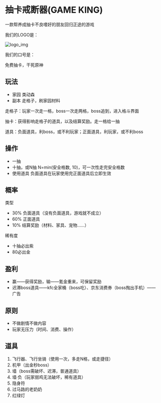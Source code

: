 # 抽卡戒断器(GAME KING)

一款帮养成抽卡不良嗜好的朋友回归正途的游戏

我们的LOGO是：

![logo_img](https://github.com/jzm17173/gameking/assets/1332587/c4ceb8ba-0ef2-42e1-92a1-39d98d42642e)

我们的口号是：

免费抽卡，干死原神

## 玩法

- 家园 类动森
- 副本 走格子，刷家园材料

走格子：玩家一次走一格，boss一次走两格，boss追到，进入格斗界面

抽卡：获得影响走格子的道具，以及结算奖励。走一格给一抽

道具：负面道具，利boss，或不利玩家；正面道具，利玩家，或不利boss

## 操作

- 一抽
- 十抽，或N抽 N=min(安全格数, 10)，可一次性走完安全格数
- 使用道具 负面道具在玩家使用完正面道具后立即生效

## 概率

类型

- 30% 负面道具（没有负面道具，游戏就不成立）
- 60% 正面道具
- 10% 结算奖励（材料、家具、宠物……）

稀有度

- 十抽必出紫
- 80必出金

## 盈利

- 赢——获得奖励，输——氪金重来，可保留奖励
- 迟滞boss道具——kfc全家桶（boss吃）、京东消费券（boss掏出手机）——广告

## 原则

- 不做剧情不做内容
- 玩家无压力（时间、消费、操作）

## 道具

1. 飞行器、飞行坐骑（使用一次，多走N格，或走捷径）
2. 机甲（出金秒boss）
3. 墙（boss需破坏、迟滞，普通道具）
4. 墙·负（玩家弱鸡无法破坏，稀有道具）
5. 隐身符
6. 过马路的老奶奶
7. 红绿灯

